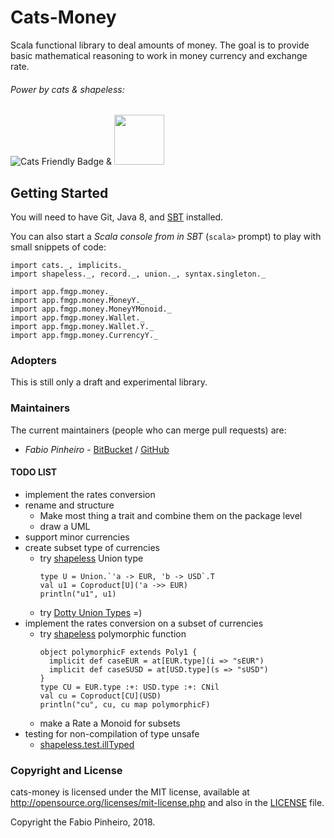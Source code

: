# Cats-Money

Scala functional library to deal amounts of money.
The goal is to provide basic mathematical reasoning to work in money currency and exchange rate.

###### Power by cats & shapeless:

![Cats Friendly Badge][cats-badge] & <img src="https://pbs.twimg.com/media/Ci-p9mmXAAAlPyx.jpg:small" width="80">


## Getting Started

You will need to have Git, Java 8, and [SBT][sbt] installed.

You can also start a *Scala console from in SBT* (`scala>` prompt)
to play with small snippets of code:

```
import cats._, implicits._
import shapeless._, record._, union._, syntax.singleton._

import app.fmgp.money._
import app.fmgp.money.MoneyY._
import app.fmgp.money.MoneyYMonoid._
import app.fmgp.money.Wallet._
import app.fmgp.money.Wallet.Y._
import app.fmgp.money.CurrencyY._
```


### Adopters
This is still only a draft and experimental library.

### Maintainers
The current maintainers (people who can merge pull requests) are:

 * *Fabio Pinheiro* - [BitBucket](https://bitbucket.org/FabioPinheiro/) / [GitHub](https://github.com/FabioPinheiro)

#### TODO LIST
  * implement the rates conversion
  * rename and structure
    * Make most thing a trait and combine them on the package level
    * draw a UML
  * support minor currencies
  * create subset type of currencies
    * try [shapeless][shapeless] Union type
      ```
      type U = Union.`'a -> EUR, 'b -> USD`.T
      val u1 = Coproduct[U]('a ->> EUR)
      println("u1", u1)
      ```
    * try [Dotty Union Types](https://dotty.epfl.ch/docs/reference/union-types.html) =)
  * implement the rates conversion on a subset of currencies
    * try [shapeless][shapeless] polymorphic function
      ```
      object polymorphicF extends Poly1 {
        implicit def caseEUR = at[EUR.type](i => "sEUR")
        implicit def caseSUSD = at[USD.type](s => "sUSD")
      }
      type CU = EUR.type :+: USD.type :+: CNil
      val cu = Coproduct[CU](USD)
      println("cu", cu, cu map polymorphicF)
      ```
    * make a Rate a Monoid for subsets
  * testing for non-compilation of type unsafe
    * [shapeless.test.illTyped][shapeless]

### Copyright and License

cats-money is licensed under the MIT license, available at
http://opensource.org/licenses/mit-license.php and also in the
[LICENSE](LICENSE) file.

Copyright the Fabio Pinheiro, 2018.


[cats-badge]: https://typelevel.org/cats/img/cats-badge-tiny.png
[book]: https://underscore.io/books/advanced-scala
[license]: https://creativecommons.org/publicdomain/zero/1.0/
[sbt]: http://scala-sbt.org
[scala-ide]: http://scala-ide.org
[scala-metals]: https://scalameta.org/metals/
[shapeless]: https://github.com/milessabin/shapeless
